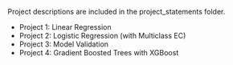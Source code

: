 Project descriptions are included in the project_statements folder.

- Project 1: Linear Regression
- Project 2: Logistic Regression (with Multiclass EC)
- Project 3: Model Validation
- Project 4: Gradient Boosted Trees with XGBoost
